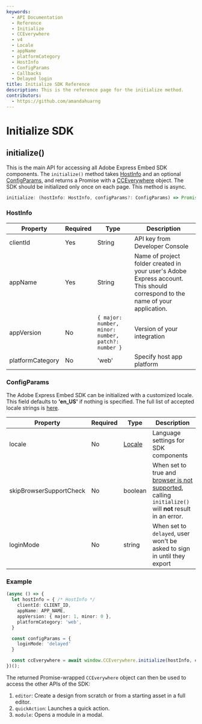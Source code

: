 ```yaml
---
keywords:
  - API Documentation
  - Reference
  - Initialize
  - CCEverywhere
  - v4
  - Locale
  - appName
  - platformCategory
  - HostInfo
  - ConfigParams
  - Callbacks
  - Delayed login
title: Initialize SDK Reference
description: This is the reference page for the initialize method.
contributors:
  - https://github.com/amandahuarng
--- 
```


# Initialize SDK

## initialize()

This is the main API for accessing all Adobe Express Embed SDK components. The `initialize()` method takes [HostInfo](#hostinfo) and an optional [ConfigParams](#configparams), and returns a Promise with a [CCEverywhere](../CCEverywhere/index.md) object. The SDK should be initialized only once on each page. This method is async.

```ts
initialize: (hostInfo: HostInfo, configParams?: ConfigParams) => Promise<CCEverywhere>
```

### HostInfo

| Property         | Required | Type                                               | Description                                                                                                                  |
| ---------------- | -------- | -------------------------------------------------- | ---------------------------------------------------------------------------------------------------------------------------- |
| clientId         | Yes      | String                                             | API key from Developer Console                                                                                               |
| appName          | Yes      | String                                             | Name of project folder created in your user's Adobe Express account. This should correspond to the name of your application. |
| appVersion       | No       | `{ major: number, minor: number, patch?: number }` | Version of your integration                                                                                                  |
| platformCategory | No       | 'web'                                              | Specify host app platform                                                                                                    |

### ConfigParams

The Adobe Express Embed SDK can be initialized with a customized locale. This field defaults to **'en_US'** if nothing is specified.  The full list of accepted locale strings is [here](../types/index.md#locale).

| Property                | Required | Type                               | Description                                                                                                                                                |
| ----------------------- | -------- | ---------------------------------- | ---------------------------------------------------------------------------------------------------------------------------------------------------------- |
| locale                  | No       | [Locale](../types/index.md#locale) | Language settings for SDK components                                                                                                                       |
| skipBrowserSupportCheck | No       | boolean                            | When set to true and [browser is not supported](../../guides/quickstart/index.md#browser-support), calling `initialize()` will **not** result in an error. |
| loginMode               | No       | string                             | When set to `delayed`, user won't be asked to sign in until they export                                                                                    |

### Example

```ts
(async () => {
  let hostInfo = { /* HostInfo */
    clientId: CLIENT_ID,
    appName: APP_NAME, 
    appVersion: { major: 1, minor: 0 }, 
    platformCategory: 'web',
  }

  const configParams = {
    loginMode: 'delayed'
  }

  const ccEverywhere = await window.CCEverywhere.initialize(hostInfo, configParams);
})();
```

The returned Promise-wrapped `CCEverywhere` object can then be used to access the other APIs of the SDK:

1. `editor`: Create a design from scratch or from a starting asset in a full editor.
2. `quickAction`: Launches a quick action.
3. `module`: Opens a module in a modal.


